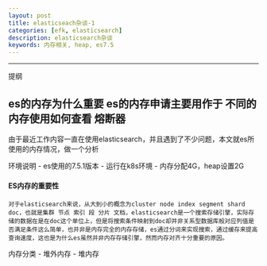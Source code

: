 ```yaml
---
layout: post
title: elasticseach杂谈-1
categories: [efk, elasticsearch]
description: elasticsearch杂谈
keywords: 内存相关, heap, es7.5
---
```


---
提纲

es的内存为什么重要
es的内存申请主要用作于
不同的内存使用如何查看
熔断器
---


由于最近工作内容一直在使用elasticsearch，并且遇到了不少问题，本文就es所使用的内存情况，做一个分析

环境说明
    - es使用的7.5.1版本
    - 运行在k8s环境
    - 内存分配4G，heap设置2G

#### ES内存的重要性
    对于elasticsearch来说，从大到小的概念为cluster node index segment shard doc，也就是集群 节点 索引 段 分片 文档，elasticsearch是一个搜索存储引擎，实际存储的数据在是在doc这个单位上，但是将搜索条件映射到doc却并非关系型数据库般对应列值是否满足条件这么简单，也并非是内存完全的内存存储，es通过分词来实现搜索，通过缓存来提高查询速度，这也是为什么es虽然并非内存存储引擎，然而内存对齐十分重要的原因。
    
    


    



内存分类
    - 堆外内存
    - 堆内存


